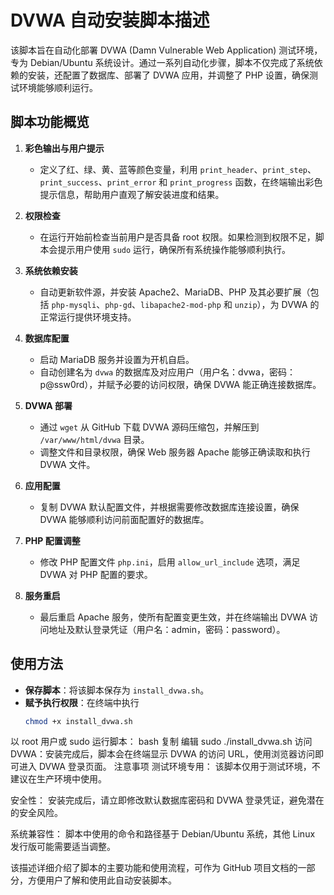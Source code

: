 # DVWA 自动安装脚本描述

该脚本旨在自动化部署 DVWA (Damn Vulnerable Web Application) 测试环境，专为 Debian/Ubuntu 系统设计。通过一系列自动化步骤，脚本不仅完成了系统依赖的安装，还配置了数据库、部署了 DVWA 应用，并调整了 PHP 设置，确保测试环境能够顺利运行。

## 脚本功能概览

1. **彩色输出与用户提示**  
   - 定义了红、绿、黄、蓝等颜色变量，利用 `print_header`、`print_step`、`print_success`、`print_error` 和 `print_progress` 函数，在终端输出彩色提示信息，帮助用户直观了解安装进度和结果。

2. **权限检查**  
   - 在运行开始前检查当前用户是否具备 root 权限。如果检测到权限不足，脚本会提示用户使用 `sudo` 运行，确保所有系统操作能够顺利执行。

3. **系统依赖安装**  
   - 自动更新软件源，并安装 Apache2、MariaDB、PHP 及其必要扩展（包括 `php-mysqli`、`php-gd`、`libapache2-mod-php` 和 `unzip`），为 DVWA 的正常运行提供环境支持。

4. **数据库配置**  
   - 启动 MariaDB 服务并设置为开机自启。  
   - 自动创建名为 `dvwa` 的数据库及对应用户（用户名：dvwa，密码：p@ssw0rd），并赋予必要的访问权限，确保 DVWA 能正确连接数据库。

5. **DVWA 部署**  
   - 通过 `wget` 从 GitHub 下载 DVWA 源码压缩包，并解压到 `/var/www/html/dvwa` 目录。  
   - 调整文件和目录权限，确保 Web 服务器 Apache 能够正确读取和执行 DVWA 文件。

6. **应用配置**  
   - 复制 DVWA 默认配置文件，并根据需要修改数据库连接设置，确保 DVWA 能够顺利访问前面配置好的数据库。

7. **PHP 配置调整**  
   - 修改 PHP 配置文件 `php.ini`，启用 `allow_url_include` 选项，满足 DVWA 对 PHP 配置的要求。

8. **服务重启**  
   - 最后重启 Apache 服务，使所有配置变更生效，并在终端输出 DVWA 访问地址及默认登录凭证（用户名：admin，密码：password）。

## 使用方法

- **保存脚本**：将该脚本保存为 `install_dvwa.sh`。  
- **赋予执行权限**：在终端中执行  
  ```bash
  chmod +x install_dvwa.sh
以 root 用户或 sudo 运行脚本：
bash
复制
编辑
sudo ./install_dvwa.sh
访问 DVWA：安装完成后，脚本会在终端显示 DVWA 的访问 URL，使用浏览器访问即可进入 DVWA 登录页面。
注意事项
测试环境专用：
该脚本仅用于测试环境，不建议在生产环境中使用。

安全性：
安装完成后，请立即修改默认数据库密码和 DVWA 登录凭证，避免潜在的安全风险。

系统兼容性：
脚本中使用的命令和路径基于 Debian/Ubuntu 系统，其他 Linux 发行版可能需要适当调整。

该描述详细介绍了脚本的主要功能和使用流程，可作为 GitHub 项目文档的一部分，方便用户了解和使用此自动安装脚本。

